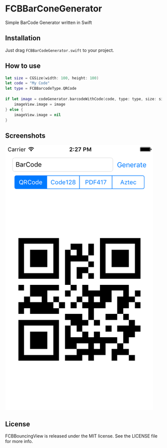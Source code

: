 # FCBBarConeGenerator
Simple BarCode Generator written in Swift

## Installation
Just drag `FCBBarCodeGenerator.swift` to your project.

## How to use
```swift
let size = CGSize(width: 100, height: 100)
let code = "My Code"
let type = FCBBarcodeType.QRCode

if let image = codeGenerator.barcodeWithCode(code, type: type, size: size) {
	imageView.image = image
} else {
	imageView.image = nil
}
```

## Screenshots
![QRCode](/Screenshots/screenshot.png?raw=true "QRCode")

## License
FCBBouncingView is released under the MIT license. See the LICENSE file for more info.